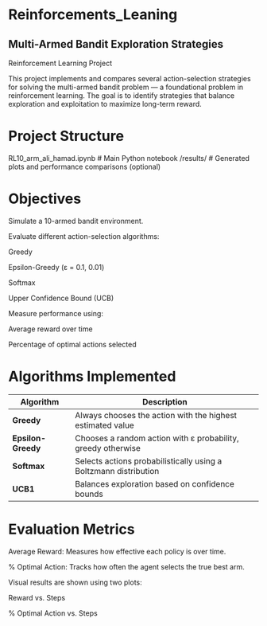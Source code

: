 # Reinforcements_Leaning
## Multi-Armed Bandit Exploration Strategies
Reinforcement Learning Project

This project implements and compares several action-selection strategies for solving the multi-armed bandit problem — a foundational problem in reinforcement learning. The goal is to identify strategies that balance exploration and exploitation to maximize long-term reward.

# Project Structure
RL10_arm_ali_hamad.ipynb     # Main Python notebook
/results/                    # Generated plots and performance comparisons (optional)

# Objectives
Simulate a 10-armed bandit environment.

Evaluate different action-selection algorithms:

Greedy

Epsilon-Greedy (ε = 0.1, 0.01)

Softmax

Upper Confidence Bound (UCB)

Measure performance using:

Average reward over time

Percentage of optimal actions selected
# Algorithms Implemented
| Algorithm          | Description                                                      |
| ------------------ | ---------------------------------------------------------------- |
| **Greedy**         | Always chooses the action with the highest estimated value       |
| **Epsilon-Greedy** | Chooses a random action with ε probability, greedy otherwise     |
| **Softmax**        | Selects actions probabilistically using a Boltzmann distribution |
| **UCB1**           | Balances exploration based on confidence bounds                  |

# Evaluation Metrics
Average Reward: Measures how effective each policy is over time.

% Optimal Action: Tracks how often the agent selects the true best arm.

Visual results are shown using two plots:

Reward vs. Steps

% Optimal Action vs. Steps
